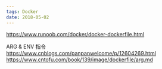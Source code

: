 ```yaml
---
tags: Docker
date: 2018-05-02
---
```


https://www.runoob.com/docker/docker-dockerfile.html

ARG & ENV 指令
https://www.cnblogs.com/panpanwelcome/p/12604269.html
https://www.cntofu.com/book/139/image/dockerfile/arg.md